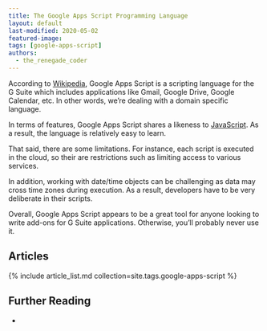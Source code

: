 ```yaml
---
title: The Google Apps Script Programming Language
layout: default
last-modified: 2020-05-02
featured-image:
tags: [google-apps-script]
authors:
  - the_renegade_coder
---
```

According to [Wikipedia][1], Google Apps Script is a scripting language for the G
Suite which includes applications like Gmail, Google Drive, Google Calendar, etc.
In other words, we’re dealing with a domain specific language.

In terms of features, Google Apps Script shares a likeness to [JavaScript][2].
As a result, the language is relatively easy to learn.

That said, there are some limitations. For instance, each script is executed in
the cloud, so their are restrictions such as limiting access to various services.

In addition, working with date/time objects can be challenging as data may cross
time zones during execution. As a result, developers have to be very deliberate
in their scripts.

Overall, Google Apps Script appears to be a great tool for anyone looking to
write add-ons for G Suite applications. Otherwise, you’ll probably never use it.

## Articles

{% include article_list.md collection=site.tags.google-apps-script %}

## Further Reading

-

[1]: https://en.wikipedia.org/wiki/Google_Apps_Script
[2]: https://therenegadecoder.com/code/hello-world-in-javascript/
[3]: https://therenegadecoder.com/code/hello-world-in-google-apps-script/

